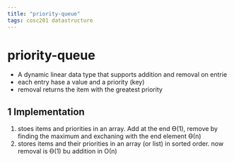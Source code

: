 ```yaml
---
title: "priority-queue"
tags: cosc201 datastructure
---
```


# priority-queue

- A dynamic linear data type that supports addition and removal on entrie 
- each entry hase a value and a priority (key)
- removal returns the item with the greatest priority 

## 1 Implementation

1. stoes items and priorities in an array. Add at the end ϴ(1), remove by finding the maximum and exchaning with the end element ϴ(n)
2. stores items and their priorities in an array (or list) in sorted order. now removal is ϴ(1) bu addition in Ο(n)

